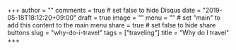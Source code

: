 +++
author = ""
comments = true	# set false to hide Disqus
date = "2019-05-18T18:12:20+09:00"
draft = true
image = ""
menu = ""		# set "main" to add this content to the main menu
share = true	# set false to hide share buttons
slug = "why-do-i-travel"
tags = ["traveling"]
title = "Why do I travel"
+++


